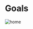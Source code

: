 # Goals
![home](https://user-images.githubusercontent.com/103637994/213162496-b1d157d2-9f2f-46af-aafe-629bb7e11fb4.jpg)
